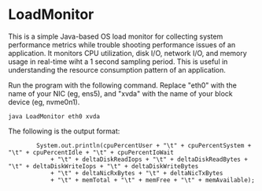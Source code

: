 # LoadMonitor
This is a simple Java-based OS load monitor for collecting system performance metrics while trouble shooting performance issues of an application. It monitors CPU utilization, disk I/O, network I/O, and memory usage in real-time wiht a 1 second sampling period. This is useful in understanding the resource consumption pattern of an application.


Run the program with the following command. Replace "eth0" with the name of your NIC (eg, ens5), and "xvda" with the name of your block device (eg, nvme0n1).

~~~
java LoadMonitor eth0 xvda
~~~

The following is the output format:

~~~
		System.out.println(cpuPercentUser + "\t" + cpuPercentSystem + "\t" + cpuPercentIdle + "\t" + cpuPercentIoWait
			+ "\t" + deltaDiskReadIops + "\t" + deltaDiskReadBytes + "\t" + deltaDiskWriteIops + "\t" + deltaDiskWriteBytes
			+ "\t" + deltaNicRxBytes + "\t" + deltaNicTxBytes
			+ "\t" + memTotal + "\t" + memFree + "\t" + memAvailable);
~~~


